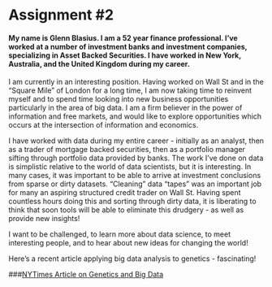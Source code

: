 # **Assignment #2**

#### My name is Glenn Blasius.   I am a 52 year finance professional. I’ve worked at a number of investment banks and investment companies, specializing in Asset Backed Securities.   I have worked in New York, Australia, and the United Kingdom during my career.   

I am currently in an interesting position.  Having worked on Wall St and in the “Square Mile” of London for a long time, I am now taking time to reinvent myself and to spend time looking into new business opportunities particularly in the area of big data.   I am a firm believer in the power of information and free markets, and would like to explore opportunities which occurs at the intersection of information and economics.     

I have worked with data during my entire career - initially as an analyst, then as a trader of mortgage backed securities, then as a portfolio manager sifting through portfolio data provided by banks.    The work I’ve done on data is simplistic relative to the world of data scientists, but it is interesting.   In many cases, it was important to be able to arrive at investment conclusions from sparse or dirty datasets.   “Cleaning” data “tapes” was an important job for many an aspiring structured credit trader on Wall St.   Having spent countless hours doing this and sorting through dirty data, it is liberating to think that soon tools will be able to eliminate this drudgery - as well as provide new insights!  

I want to be challenged, to learn more about data science, to meet interesting people, and to hear about new ideas for changing the world!

Here’s a recent article applying big data analysis to genetics - fascinating!

###[NYTimes Article on Genetics and Big Data](https://www.evernote.com/l/ADXT9pcFVVxByowqugYPBbqwJUX5HjQZ6aQ)